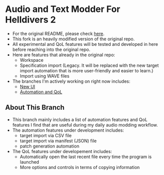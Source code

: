 # Audio and Text Modder For Helldivers 2

- For the original README, please check [here](https://github.com/RaidingForPants/hd2-audio-modder/blob/main/README.md).
- This fork is an heavily modified version of the original repo.
- All experimental and QoL features will be tested and developed in here before 
reaching into the original repo.
- Here are features that already in the original repo:
    - Workspace
    - Specification import (Legacy. It will be replaced with the new target
     import automation that is more user-friendly and easier to learn.)
    - Import using WAVE files
- The branches I'm actively working on right now includes:
    - [New UI](https://github.com/Dekr0/hd2-audio-modder/tree/new_ui)
    - [Automation and QoL](https://github.com/Dekr0/hd2-audio-modder/tree/automation_and_qol)

## About This Branch

- This branch mainly includes a list of automation features and QoL features I find 
that are useful during my daily audio modding workflow.
- The automation features under development includes:
    - target import via CSV file
    - target import via manifest (JSON) file
    - patch generation automation
- The QoL features under developement includes:
    - Automatically open the last recent file every time the program is launched
    - More options and controls in terms of copying information